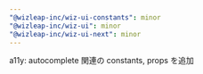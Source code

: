 ```yaml
---
"@wizleap-inc/wiz-ui-constants": minor
"@wizleap-inc/wiz-ui": minor
"@wizleap-inc/wiz-ui-next": minor
---
```


a11y: autocomplete 関連の constants, props を追加

